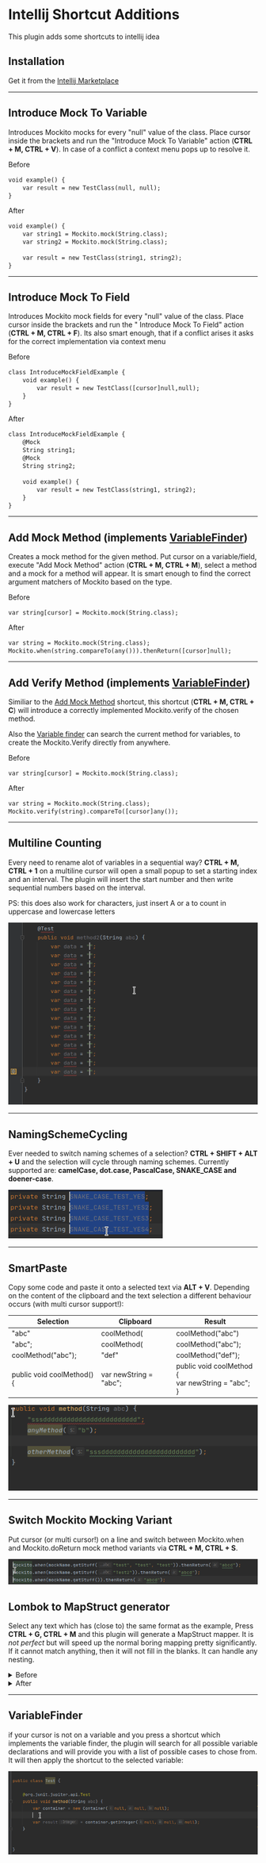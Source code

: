 # Intellij Shortcut Additions

This plugin adds some shortcuts to intellij idea

## Installation

Get it from the [Intellij Marketplace](https://plugins.jetbrains.com/plugin/17814-shortcut-additions)

----------------------

## Introduce Mock To Variable

Introduces Mockito mocks for every "null" value of the class. Place cursor inside the brackets and run the "Introduce
Mock To Variable" action (**CTRL + M, CTRL + V**). In case of a conflict a context menu pops up to resolve it.

Before

    void example() {
        var result = new TestClass(null, null);
    }

After

    void example() {
        var string1 = Mockito.mock(String.class);
        var string2 = Mockito.mock(String.class);

        var result = new TestClass(string1, string2);
    }

----------------------

## Introduce Mock To Field

Introduces Mockito mock fields for every "null" value of the class. Place cursor inside the brackets and run the "
Introduce Mock To Field" action (**CTRL + M, CTRL + F**). Its also smart enough, that if a conflict arises it asks for
the correct implementation via context menu

Before

    class IntroduceMockFieldExample {
        void example() {
            var result = new TestClass([cursor]null,null);
        }
    }

After

    class IntroduceMockFieldExample {
        @Mock
        String string1;
        @Mock
        String string2;
    
        void example() {
            var result = new TestClass(string1, string2);
        }
    }

----------------------

## Add Mock Method (implements [VariableFinder](#variablefinder))

Creates a mock method for the given method. Put cursor on a variable/field, execute "Add Mock Method"
action (**CTRL + M, CTRL + M**), select a method and a mock for a method will appear. It is smart enough to find the
correct argument matchers of Mockito based on the type.

Before

    var string[cursor] = Mockito.mock(String.class);

After

    var string = Mockito.mock(String.class);
    Mockito.when(string.compareTo(any())).thenReturn([cursor]null);

----------------------

## Add Verify Method (implements [VariableFinder](#variablefinder))

Similiar to the [Add Mock Method](#add-mock-method) shortcut, this shortcut (**CTRL + M, CTRL + C**)
will introduce a correctly implemented Mockito.verify of the chosen method.

Also the [Variable finder](#new-feature-variable-finder) can search the current method for variables, to create the
Mockito.Verify directly from anywhere.

Before

    var string[cursor] = Mockito.mock(String.class);

After

    var string = Mockito.mock(String.class);
    Mockito.verify(string).compareTo([cursor]any());

----------------------

## Multiline Counting

Every need to rename alot of variables in a sequential way? **CTRL + M, CTRL + 1** on a multiline cursor will open a
small popup to set a starting index and an interval. The plugin will insert the start number and then write sequential
numbers based on the interval.

PS: this does also work for characters, just insert A or a to count in uppercase and lowercase letters

![multilinecount](multilinecount.gif)

----------------------

## NamingSchemeCycling

Ever needed to switch naming schemes of a selection? **CTRL + SHIFT + ALT + U** and the selection will cycle through
naming schemes. Currently supported are: **camelCase, dot.case, PascalCase, SNAKE_CASE and doener-case**.

![namingscheme](namingscheme.gif)

----------------------

## SmartPaste

Copy some code and paste it onto a selected text via **ALT + V**. Depending on the content of the clipboard and the text
selection a different behaviour occurs (with multi cursor support!):

| Selection                  | Clipboard              | Result                                                      |
|----------------------------|------------------------|-------------------------------------------------------------|
| "abc"                      | coolMethod(            | coolMethod("abc")                                           |
| "abc";                     | coolMethod(            | coolMethod("abc");                                          |
| coolMethod("abc");         | "def"                  | coolMethod("def");                                          |
| public void coolMethod() { | var newString = "abc"; | public void coolMethod { <br/>var newString = "abc"; <br/>} |

![smartpaste](smartinsertion.gif)

----------------------

## Switch Mockito Mocking Variant

Put cursor (or multi cursor!) on a line and switch between Mockito.when and Mockito.doReturn mock method variants via **CTRL + M, CTRL + S**.

![mockvariant](mockvariant.gif)


## Lombok to MapStruct generator

Select any text which has (close to) the same format as the example,
Press **CTRL + G, CTRL + M** and this plugin will generate a MapStruct mapper.
It is _not perfect_ but will speed up the normal boring mapping pretty 
significantly. If it cannot match anything, then it will not fill in the blanks.
It can handle any nesting.

<details><summary>Before</summary>
<p>

    var result = ComplexOutputs.builder()
        .multiplications(Multiplications.builder()
            .number1mul8(123)
            .number1mul4(input.getNumber1())
            .number1mul2(input.getNumber1())
            .build())
        .summations(Summations.builder()
            .a("a")
            .aa(input.getNumber1().toString())
            .aaaa("abc")
            .build())
        .build();

</p>
</details>
<details><summary>After</summary>
<p>

    package ask.me.again.mapstruct.builder;
    
    import org.mapstruct.Mapper;
    import org.mapstruct.Mapping;
    
    @Mapper
    public interface ComplexOutputsMapper {

        @Mapping(target = "multiplications.number1mul8", source = "")
        @Mapping(target = "multiplications.number1mul4", source = "number1")
        @Mapping(target = "multiplications.number1mul2", source = "number1")
        @Mapping(target = "summations.a", source = "")
        @Mapping(target = "summations.aa", source = "number1")
        @Mapping(target = "summations.aaaa", source = "")
        ComplexOutputs map(Object input);
    
    }

</p>
</details>

----------------------

## VariableFinder

if your cursor is not on a variable and you press a shortcut which implements the variable finder, the plugin will
search for all possible variable declarations and will provide you with a list of possible cases to chose from. It will
then apply the shortcut to the selected variable:

![mock](mockmethod.gif)
